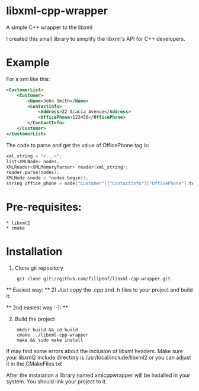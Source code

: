 libxml-cpp-wrapper
==================

A simple C++ wrapper to the libxml

I created this small library to simplify the libxml's API for C++ developers.

Example
====================
For a xml like this:
```xml
<CustomerList>
    <Customer>
        <Name>John Smith</Name>
        <ContactInfo>
            <Address>22 Acacia Avenue</Address>
            <OfficePhone>123456</OfficePhone>
        </ContactInfo>
    </Customer>
</CustomerList>
```
The code to parse and get the value of OfficePhone tag is:
```c++
xml_string = "<...>";
list<XMLNode> nodes;
XMLReader<XMLMemoryParser> reader(xml_string);
reader.parse(nodes);
XMLNode &node = *nodes.begin();
string office_phone = node["Customer"]["ContactInfo"]["OfficePhone"].text;
```


Pre-requisites:
===================
    * libxml2
    * cmake


Installation
===================
1) Clone git repository
```
    git clone git://github.com/filipenf/libxml-cpp-wrapper.git
```

** Easiest way: **
    2) Just copy the .cpp and .h files to your project and build it.

** 2nd easiest way :-): **

2) Build the project
```
    mkdir build && cd build
    cmake ../libxml-cpp-wrapper
    make && sudo make install
```
If may find some errors about the inclusion of libxml headers. Make sure your
libxml2 include directory is /usr/local/include/libxml2 or you can adjust it
in the CMakeFiles.txt

After the instalation a library named xmlcppwrapper will be installed in your
system. You should link your project to it.

